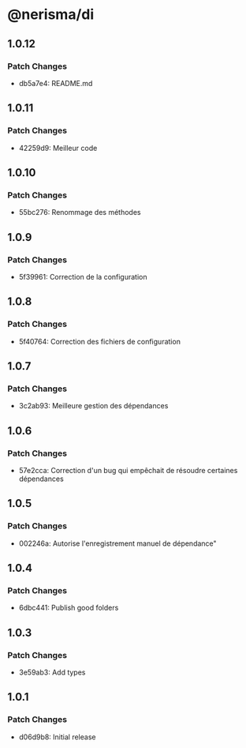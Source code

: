 # @nerisma/di

## 1.0.12

### Patch Changes

- db5a7e4: README.md

## 1.0.11

### Patch Changes

- 42259d9: Meilleur code

## 1.0.10

### Patch Changes

- 55bc276: Renommage des méthodes

## 1.0.9

### Patch Changes

- 5f39961: Correction de la configuration

## 1.0.8

### Patch Changes

- 5f40764: Correction des fichiers de configuration

## 1.0.7

### Patch Changes

- 3c2ab93: Meilleure gestion des dépendances

## 1.0.6

### Patch Changes

- 57e2cca: Correction d'un bug qui empêchait de résoudre certaines dépendances

## 1.0.5

### Patch Changes

- 002246a: Autorise l'enregistrement manuel de dépendance"

## 1.0.4

### Patch Changes

- 6dbc441: Publish good folders

## 1.0.3

### Patch Changes

- 3e59ab3: Add types

## 1.0.1

### Patch Changes

- d06d9b8: Initial release
